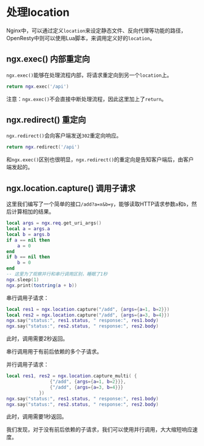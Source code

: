 # 处理location

Nginx中，可以通过定义`location`来设定静态文件、反向代理等功能的路径，OpenResty中则可以使用Lua脚本，来调用定义好的`location`。

## ngx.exec() 内部重定向

`ngx.exec()`能够在处理流程内部，将请求重定向到另一个`location`上。

```lua
return ngx.exec('/api')
```

注意：`ngx.exec()`不会直接中断处理流程，因此这里加上了`return`。

## ngx.redirect() 重定向

`ngx.redirect()`会向客户端发送`302`重定向响应。

```lua
return ngx.redirect('/api')
```

和`ngx.exec()`区别也很明显，`ngx.redirect()`的重定向是告知客户端后，由客户端发起的。

## ngx.location.capture() 调用子请求

这里我们编写了一个简单的接口`/add?a=x&b=y`，能够读取HTTP请求参数`a`和`b`，然后计算相加的结果。

```lua
local args = ngx.req.get_uri_args()
local a = args.a
local b = args.b
if a == nil then
	a = 0
end
if b == nil then
	b = 0
end
-- 这里为了观察并行和串行调用区别，睡眠了1秒
ngx.sleep(1)
ngx.print(tostring(a + b))
```

串行调用子请求：

```lua
local res1 = ngx.location.capture("/add", {args={a=1, b=2}})
local res2 = ngx.location.capture("/add", {args={a=3, b=4}})
ngx.say("status:", res1.status, " response:", res1.body)
ngx.say("status:", res2.status, " response:", res2.body)
```

此时，调用需要2秒返回。

串行调用用于有前后依赖的多个子请求。

并行调用子请求：

```lua
local res1, res2 = ngx.location.capture_multi( {
				{"/add", {args={a=1, b=2}}},
				{"/add", {args={a=3, b=4}}}
			})
ngx.say("status:", res1.status, " response:", res1.body)
ngx.say("status:", res2.status, " response:", res2.body)
```

此时，调用需要1秒返回。

我们发现，对于没有前后依赖的子请求，我们可以使用并行调用，大大缩短响应速度。
